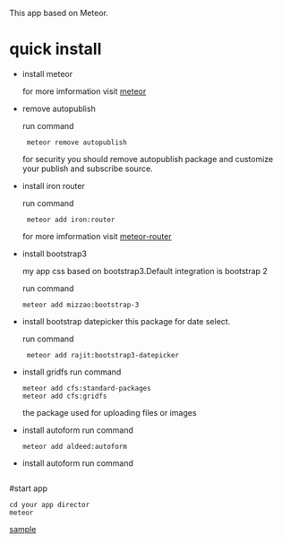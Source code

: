 This app based on Meteor.

# quick install

* install meteor

    for more imformation visit [meteor](https://github.com/meteor/meteor)

* remove autopublish

    run command

    ```
     meteor remove autopublish
    ```

    for security you should remove autopublish package and customize your publish and subscribe source.

* install iron router 

    run command

    ```
     meteor add iron:router
    ```

    for more imformation visit [meteor-router](https://github.com/iron-meteor/iron-router)

* install bootstrap3

    my app css based on bootstrap3.Default integration is  bootstrap 2

    run command

    ```
    meteor add mizzao:bootstrap-3
    ```

* install bootstrap datepicker
this package for date select.

    run command

    ```
     meteor add rajit:bootstrap3-datepicker
    ```
* install gridfs
    run command
    ```
    meteor add cfs:standard-packages
    meteor add cfs:gridfs
    ```
    the package used for uploading files or images
* install autoform
    run command
    ```
    meteor add aldeed:autoform
    ```
* install autoform
    run command
    ```meteor add reactive-var
    ```
#start app

```
cd your app director
meteor
```

[sample](http://lifeng.meteor.com)

<!--     Versions

>     1.01 新增模块管理，用户权限管理，创建超级管理员，javascript使用use strict >模式进行规范化

>     1.0 新增用户注册，新增任务
>     
-->